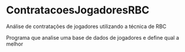 # ContratacoesJogadoresRBC
Análise de contratações de jogadores utilizando a técnica de RBC

Programa que analise uma base de dados de jogadores e define qual a melhor
